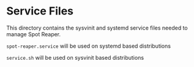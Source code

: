 # Service Files

This directory contains the sysvinit and systemd service files needed to manage Spot Reaper.

`spot-reaper.service` will be used on systemd based distributions

`service.sh` will be used on sysvinit based distributions